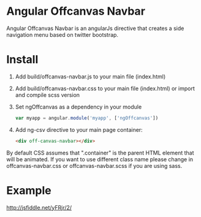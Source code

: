Angular Offcanvas Navbar
========================

Angular Offcanvas Navbar is an angularJs directive that creates a side navigation menu based on twitter bootstrap. 

Install
========================

1. Add build/offcanvas-navbar.js to your main file (index.html)
2. Add build/offcanvas-navbar.css to your main file (index.html) or import and compile scss version
2. Set ngOffcanvas as a dependency in your module

	```javascript
	var myapp = angular.module('myapp', ['ngOffcanvas'])
	```	
	
3. Add ng-csv directive to your main page container:

	```html
	<div off-canvas-navbar></div>
	```	
	
By default CSS assumes that ".container" is the parent HTML element that will be animated. If you want to use different class name please change in offcanvas-navbar.css or offcanvas-navbar.scss if you are using sass.

Example
========================
http://jsfiddle.net/yFRjr/2/

